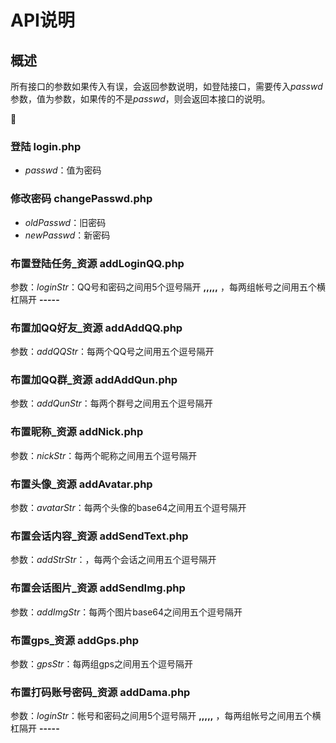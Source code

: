 # API说明
## 概述
所有接口的参数如果传入有误，会返回参数说明，如登陆接口，需要传入*passwd*参数，值为参数，如果传的不是*passwd*，则会返回本接口的说明。



:book:
### 登陆 **login.php**
* *passwd*：值为密码

### 修改密码 **changePasswd.php**
* *oldPasswd*：旧密码
* *newPasswd*：新密码

### 布置登陆任务_资源 **addLoginQQ.php**
参数：*loginStr*：QQ号和密码之间用5个逗号隔开 **,,,,,** ，每两组帐号之间用五个横杠隔开 **-----** 

### 布置加QQ好友_资源 **addAddQQ.php**
参数：*addQQStr*：每两个QQ号之间用五个逗号隔开

### 布置加QQ群_资源 **addAddQun.php**
参数：*addQunStr*：每两个群号之间用五个逗号隔开

### 布置昵称_资源 **addNick.php**
参数：*nickStr*：每两个昵称之间用五个逗号隔开

### 布置头像_资源 **addAvatar.php**
参数：*avatarStr*：每两个头像的base64之间用五个逗号隔开

### 布置会话内容_资源 **addSendText.php**
参数：*addStrStr*：，每两个会话之间用五个逗号隔开

### 布置会话图片_资源 **addSendImg.php**
参数：*addImgStr*：每两个图片base64之间用五个逗号隔开

### 布置gps_资源 **addGps.php**
参数：*gpsStr*：每两组gps之间用五个逗号隔开

### 布置打码账号密码_资源 **addDama.php**
参数：*loginStr*：帐号和密码之间用5个逗号隔开 **,,,,,** ，每两组帐号之间用五个横杠隔开 **-----** 
